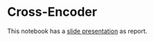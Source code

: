 # Cross-Encoder

This notebook has a [slide presentation](https://docs.google.com/presentation/d/1blY-d8AKh6bClLb0Bvnqkfvz-eWvejo5QUhdqfvhb04/edit?usp=sharing) as report.
